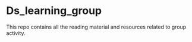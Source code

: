 # Ds_learning_group
This repo contains all the reading material and resources related to group activity.
